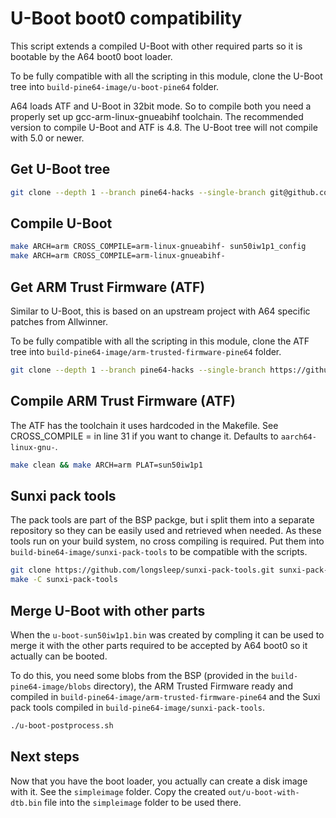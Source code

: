 # U-Boot boot0 compatibility

This script extends a compiled U-Boot with other required parts so it is
bootable by the A64 boot0 boot loader.

To be fully compatible with all the scripting in this module, clone the U-Boot
tree into `build-pine64-image/u-boot-pine64` folder.

A64 loads ATF and  U-Boot in 32bit mode. So to compile both you need a
properly set up gcc-arm-linux-gnueabihf toolchain. The recommended version to
compile U-Boot and ATF is 4.8. The U-Boot tree will not compile with 5.0 or
newer.

## Get U-Boot tree

```bash
git clone --depth 1 --branch pine64-hacks --single-branch git@github.com:longsleep/u-boot-pine64.git u-boot-pine64
```

## Compile U-Boot

```bash
make ARCH=arm CROSS_COMPILE=arm-linux-gnueabihf- sun50iw1p1_config
make ARCH=arm CROSS_COMPILE=arm-linux-gnueabihf-
```

## Get ARM Trust Firmware (ATF)

Similar to U-Boot, this is based on an upstream project with A64 specific
patches from Allwinner.

To be fully compatible with all the scripting in this module, clone the ATF
tree into `build-pine64-image/arm-trusted-firmware-pine64` folder.

```bash
git clone --depth 1 --branch pine64-hacks --single-branch https://github.com/longsleep/arm-trusted-firmware-pine64.git arm-trusted-firmware-pine64
```

## Compile ARM Trust Firmware (ATF)

The ATF has the toolchain it uses hardcoded in the Makefile. See CROSS_COMPILE =
in line 31 if you want to change it. Defaults to `aarch64-linux-gnu-`.

```bash
make clean && make ARCH=arm PLAT=sun50iw1p1
```

## Sunxi pack tools

The pack tools are part of the BSP packge, but i split them into a separate
repository so they can be easily used and retrieved when needed. As these
tools run on your build system, no cross compiling is required. Put them into
`build-bine64-image/sunxi-pack-tools` to be compatible with the scripts.

```bash
git clone https://github.com/longsleep/sunxi-pack-tools.git sunxi-pack-tools
make -C sunxi-pack-tools
```

## Merge U-Boot with other parts

When the `u-boot-sun50iw1p1.bin` was created by compling it can be used
to merge it with the other parts required to be accepted by A64 boot0 so it
actually can be booted.

To do this, you need some blobs from the BSP (provided in the `build-pine64-image/blobs`
directory), the ARM Trusted Firmware ready and compiled in `build-pine64-image/arm-trusted-firmware-pine64` and the Suxi pack tools compiled in `build-pine64-image/sunxi-pack-tools`.

```bash
./u-boot-postprocess.sh
```

## Next steps

Now that you have the boot loader, you actually can create a disk image with
it. See the `simpleimage` folder. Copy the created `out/u-boot-with-dtb.bin`
file into the `simpleimage` folder to be used there.
